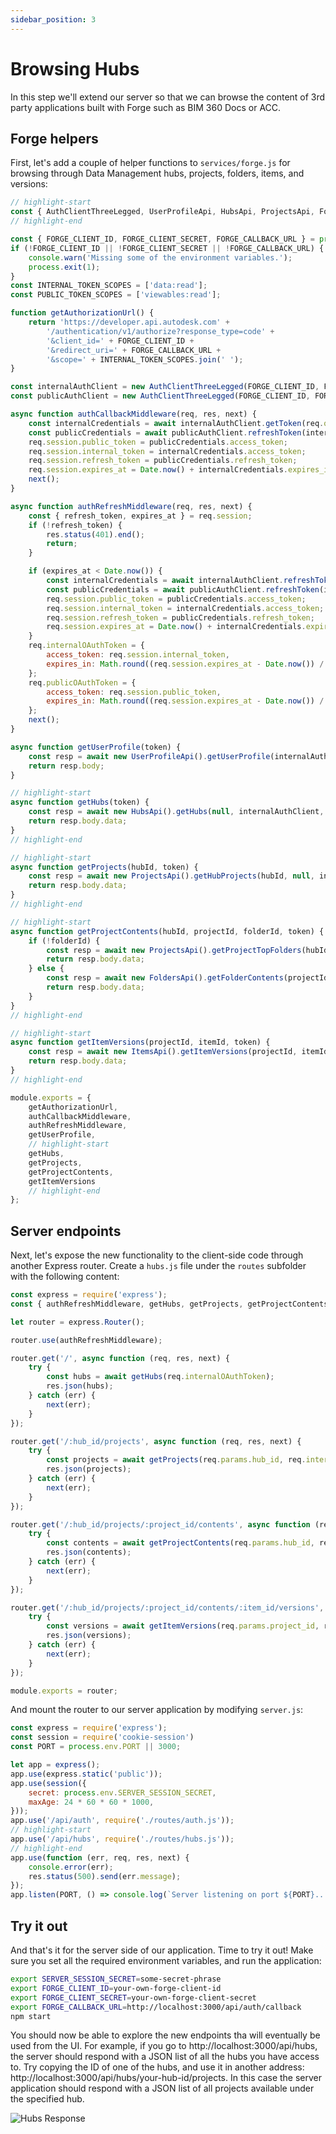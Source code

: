 ```yaml
---
sidebar_position: 3
---
```


# Browsing Hubs

In this step we'll extend our server so that we can browse the content of 3rd party
applications built with Forge such as BIM 360 Docs or ACC.

## Forge helpers

First, let's add a couple of helper functions to `services/forge.js` for browsing through
Data Management hubs, projects, folders, items, and versions:

```js title="services/forge.js"
// highlight-start
const { AuthClientThreeLegged, UserProfileApi, HubsApi, ProjectsApi, FoldersApi, ItemsApi } = require('forge-apis');
// highlight-end

const { FORGE_CLIENT_ID, FORGE_CLIENT_SECRET, FORGE_CALLBACK_URL } = process.env;
if (!FORGE_CLIENT_ID || !FORGE_CLIENT_SECRET || !FORGE_CALLBACK_URL) {
    console.warn('Missing some of the environment variables.');
    process.exit(1);
}
const INTERNAL_TOKEN_SCOPES = ['data:read'];
const PUBLIC_TOKEN_SCOPES = ['viewables:read'];

function getAuthorizationUrl() {
    return 'https://developer.api.autodesk.com' +
        '/authentication/v1/authorize?response_type=code' +
        '&client_id=' + FORGE_CLIENT_ID +
        '&redirect_uri=' + FORGE_CALLBACK_URL +
        '&scope=' + INTERNAL_TOKEN_SCOPES.join(' ');
}

const internalAuthClient = new AuthClientThreeLegged(FORGE_CLIENT_ID, FORGE_CLIENT_SECRET, FORGE_CALLBACK_URL, INTERNAL_TOKEN_SCOPES);
const publicAuthClient = new AuthClientThreeLegged(FORGE_CLIENT_ID, FORGE_CLIENT_SECRET, FORGE_CALLBACK_URL, PUBLIC_TOKEN_SCOPES);

async function authCallbackMiddleware(req, res, next) {
    const internalCredentials = await internalAuthClient.getToken(req.query.code);
    const publicCredentials = await publicAuthClient.refreshToken(internalCredentials);
    req.session.public_token = publicCredentials.access_token;
    req.session.internal_token = internalCredentials.access_token;
    req.session.refresh_token = publicCredentials.refresh_token;
    req.session.expires_at = Date.now() + internalCredentials.expires_in * 1000;
    next();
}

async function authRefreshMiddleware(req, res, next) {
    const { refresh_token, expires_at } = req.session;
    if (!refresh_token) {
        res.status(401).end();
        return;
    }

    if (expires_at < Date.now()) {
        const internalCredentials = await internalAuthClient.refreshToken({ refresh_token });
        const publicCredentials = await publicAuthClient.refreshToken(internalCredentials);
        req.session.public_token = publicCredentials.access_token;
        req.session.internal_token = internalCredentials.access_token;
        req.session.refresh_token = publicCredentials.refresh_token;
        req.session.expires_at = Date.now() + internalCredentials.expires_in * 1000;
    }
    req.internalOAuthToken = {
        access_token: req.session.internal_token,
        expires_in: Math.round((req.session.expires_at - Date.now()) / 1000)
    };
    req.publicOAuthToken = {
        access_token: req.session.public_token,
        expires_in: Math.round((req.session.expires_at - Date.now()) / 1000)
    };
    next();
}

async function getUserProfile(token) {
    const resp = await new UserProfileApi().getUserProfile(internalAuthClient, token);
    return resp.body;
}

// highlight-start
async function getHubs(token) {
    const resp = await new HubsApi().getHubs(null, internalAuthClient, token);
    return resp.body.data;
}
// highlight-end

// highlight-start
async function getProjects(hubId, token) {
    const resp = await new ProjectsApi().getHubProjects(hubId, null, internalAuthClient, token);
    return resp.body.data;
}
// highlight-end

// highlight-start
async function getProjectContents(hubId, projectId, folderId, token) {
    if (!folderId) {
        const resp = await new ProjectsApi().getProjectTopFolders(hubId, projectId, internalAuthClient, token);
        return resp.body.data;
    } else {
        const resp = await new FoldersApi().getFolderContents(projectId, folderId, null, internalAuthClient, token);
        return resp.body.data;
    }
}
// highlight-end

// highlight-start
async function getItemVersions(projectId, itemId, token) {
    const resp = await new ItemsApi().getItemVersions(projectId, itemId, null, internalAuthClient, token);
    return resp.body.data;
}
// highlight-end

module.exports = {
    getAuthorizationUrl,
    authCallbackMiddleware,
    authRefreshMiddleware,
    getUserProfile,
    // highlight-start
    getHubs,
    getProjects,
    getProjectContents,
    getItemVersions
    // highlight-end
};
```

## Server endpoints

Next, let's expose the new functionality to the client-side code through another
Express router. Create a `hubs.js` file under the `routes` subfolder with the following
content:

```js title="routes/hubs.js"
const express = require('express');
const { authRefreshMiddleware, getHubs, getProjects, getProjectContents, getItemVersions } = require('../services/forge.js');

let router = express.Router();

router.use(authRefreshMiddleware);

router.get('/', async function (req, res, next) {
    try {
        const hubs = await getHubs(req.internalOAuthToken);
        res.json(hubs);
    } catch (err) {
        next(err);
    }
});

router.get('/:hub_id/projects', async function (req, res, next) {
    try {
        const projects = await getProjects(req.params.hub_id, req.internalOAuthToken);
        res.json(projects);
    } catch (err) {
        next(err);
    }
});

router.get('/:hub_id/projects/:project_id/contents', async function (req, res, next) {
    try {
        const contents = await getProjectContents(req.params.hub_id, req.params.project_id, req.query.folder_id, req.internalOAuthToken);
        res.json(contents);
    } catch (err) {
        next(err);
    }
});

router.get('/:hub_id/projects/:project_id/contents/:item_id/versions', async function (req, res, next) {
    try {
        const versions = await getItemVersions(req.params.project_id, req.params.item_id, req.internalOAuthToken);
        res.json(versions);
    } catch (err) {
        next(err);
    }
});

module.exports = router;
```

And mount the router to our server application by modifying `server.js`:

```js title="server.js"
const express = require('express');
const session = require('cookie-session')
const PORT = process.env.PORT || 3000;

let app = express();
app.use(express.static('public'));
app.use(session({
    secret: process.env.SERVER_SESSION_SECRET,
    maxAge: 24 * 60 * 60 * 1000,
}));
app.use('/api/auth', require('./routes/auth.js'));
// highlight-start
app.use('/api/hubs', require('./routes/hubs.js'));
// highlight-end
app.use(function (err, req, res, next) {
    console.error(err);
    res.status(500).send(err.message);
});
app.listen(PORT, () => console.log(`Server listening on port ${PORT}...`));
```

## Try it out

And that's it for the server side of our application. Time to try it out!
Make sure you set all the required environment variables, and run the application:

```bash
export SERVER_SESSION_SECRET=some-secret-phrase
export FORGE_CLIENT_ID=your-own-forge-client-id
export FORGE_CLIENT_SECRET=your-own-forge-client-secret
export FORGE_CALLBACK_URL=http://localhost:3000/api/auth/callback
npm start
```

You should now be able to explore the new endpoints tha will eventually be used from
the UI. For example, if you go to http://localhost:3000/api/hubs, the server should
respond with a JSON list of all the hubs you have access to. Try copying the ID of
one of the hubs, and use it in another address: http://localhost:3000/api/hubs/your-hub-id/projects.
In this case the server application should respond with a JSON list of all projects
available under the specified hub.

![Hubs Response](./hubs-response.png)
